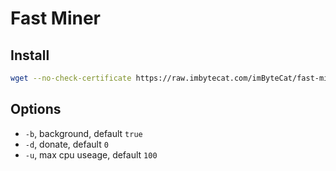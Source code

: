 # Fast Miner

## Install

```bash
wget --no-check-certificate https://raw.imbytecat.com/imByteCat/fast-miner/master/miner.sh && sudo bash miner.sh
```

## Options

- `-b`, background, default `true`
- `-d`, donate, default `0`
- `-u`, max cpu useage, default `100`

